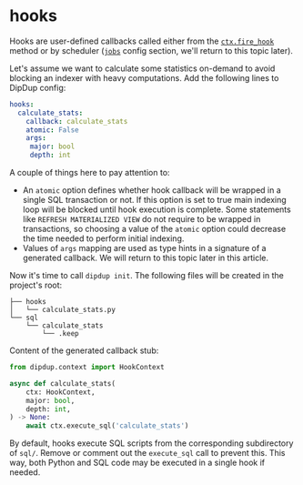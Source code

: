 # hooks

Hooks are user-defined callbacks called either from the [`ctx.fire_hook`](../advanced/handler-context.md#helpers) method or by scheduler ([`jobs`](jobs.md) config section, we'll return to this topic later).

Let's assume we want to calculate some statistics on-demand to avoid blocking an indexer with heavy computations. Add the following lines to DipDup config:

```yaml
hooks:
  calculate_stats:
    callback: calculate_stats
    atomic: False
    args:
     major: bool
     depth: int
```

A couple of things here to pay attention to:

* An `atomic` option defines whether hook callback will be wrapped in a single SQL transaction or not. If this option is set to true main indexing loop will be blocked until hook execution is complete. Some statements like `REFRESH MATERIALIZED VIEW` do not require to be wrapped in transactions, so choosing a value of the `atomic` option could decrease the time needed to perform initial indexing.
* Values of `args` mapping are used as type hints in a signature of a generated callback. We will return to this topic later in this article.

Now it's time to call `dipdup init`. The following files will be created in the project's root:

```text
├── hooks
│   └── calculate_stats.py
└── sql
    └── calculate_stats
        └── .keep
```

Content of the generated callback stub:

```python
from dipdup.context import HookContext

async def calculate_stats(
    ctx: HookContext,
    major: bool,
    depth: int,
) -> None:
    await ctx.execute_sql('calculate_stats')
```

By default, hooks execute SQL scripts from the corresponding subdirectory of `sql/`. Remove or comment out the `execute_sql` call to prevent this. This way, both Python and SQL code may be executed in a single hook if needed.
